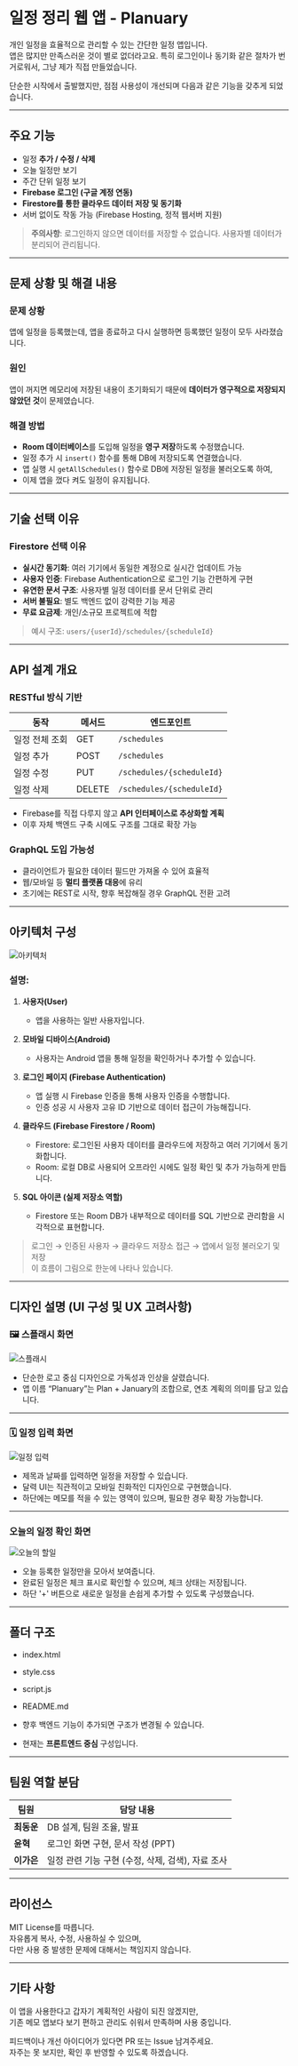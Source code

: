  # 일정 정리 웹 앱 - **Planuary**

개인 일정을 효율적으로 관리할 수 있는 간단한 일정 앱입니다.  
앱은 많지만 만족스러운 것이 별로 없더라고요. 특히 로그인이나 동기화 같은 절차가 번거로워서, 그냥 제가 직접 만들었습니다.

단순한 시작에서 출발했지만, 점점 사용성이 개선되며 다음과 같은 기능을 갖추게 되었습니다.

---

## 주요 기능

- 일정 **추가 / 수정 / 삭제**
- 오늘 일정만 보기
- 주간 단위 일정 보기
- **Firebase 로그인 (구글 계정 연동)**
- **Firestore를 통한 클라우드 데이터 저장 및 동기화**
- 서버 없이도 작동 가능 (Firebase Hosting, 정적 웹서버 지원)

> **주의사항**: 로그인하지 않으면 데이터를 저장할 수 없습니다. 사용자별 데이터가 분리되어 관리됩니다.

---

## 문제 상황 및 해결 내용

### 문제 상황  
앱에 일정을 등록했는데, 앱을 종료하고 다시 실행하면 등록했던 일정이 모두 사라졌습니다.

### 원인  
앱이 꺼지면 메모리에 저장된 내용이 초기화되기 때문에 **데이터가 영구적으로 저장되지 않았던 것**이 문제였습니다.

### 해결 방법  
- **Room 데이터베이스**를 도입해 일정을 **영구 저장**하도록 수정했습니다.
- 일정 추가 시 `insert()` 함수를 통해 DB에 저장되도록 연결했습니다.
- 앱 실행 시 `getAllSchedules()` 함수로 DB에 저장된 일정을 불러오도록 하여,
- 이제 앱을 껐다 켜도 일정이 유지됩니다.

---

## 기술 선택 이유

###  Firestore 선택 이유

- **실시간 동기화**: 여러 기기에서 동일한 계정으로 실시간 업데이트 가능  
- **사용자 인증**: Firebase Authentication으로 로그인 기능 간편하게 구현  
- **유연한 문서 구조**: 사용자별 일정 데이터를 문서 단위로 관리  
- **서버 불필요**: 별도 백엔드 없이 강력한 기능 제공  
- **무료 요금제**: 개인/소규모 프로젝트에 적합

> 예시 구조: `users/{userId}/schedules/{scheduleId}`

---

##  API 설계 개요

### RESTful 방식 기반

| 동작         | 메서드 | 엔드포인트 |
|--------------|--------|-------------|
| 일정 전체 조회 | GET    | `/schedules` |
| 일정 추가     | POST   | `/schedules` |
| 일정 수정     | PUT    | `/schedules/{scheduleId}` |
| 일정 삭제     | DELETE | `/schedules/{scheduleId}` |

- Firebase를 직접 다루지 않고 **API 인터페이스로 추상화할 계획**  
- 이후 자체 백엔드 구축 시에도 구조를 그대로 확장 가능

### GraphQL 도입 가능성

- 클라이언트가 필요한 데이터 필드만 가져올 수 있어 효율적  
- 웹/모바일 등 **멀티 플랫폼 대응**에 유리  
- 초기에는 REST로 시작, 향후 복잡해질 경우 GraphQL 전환 고려

---

##  아키텍처 구성

![아키텍처](./수오후,화면%20캡처%202025-05-21%20155520.png)

### 설명:

1. **사용자(User)**  
   - 앱을 사용하는 일반 사용자입니다.

2. **모바일 디바이스(Android)**  
   - 사용자는 Android 앱을 통해 일정을 확인하거나 추가할 수 있습니다.

3. **로그인 페이지 (Firebase Authentication)**  
   - 앱 실행 시 Firebase 인증을 통해 사용자 인증을 수행합니다.
   - 인증 성공 시 사용자 고유 ID 기반으로 데이터 접근이 가능해집니다.

4. **클라우드 (Firebase Firestore / Room)**  
   - Firestore: 로그인된 사용자 데이터를 클라우드에 저장하고 여러 기기에서 동기화합니다.  
   - Room: 로컬 DB로 사용되어 오프라인 시에도 일정 확인 및 추가 가능하게 만듭니다.

5. **SQL 아이콘 (실제 저장소 역할)**  
   - Firestore 또는 Room DB가 내부적으로 데이터를 SQL 기반으로 관리함을 시각적으로 표현합니다.

> 로그인 → 인증된 사용자 → 클라우드 저장소 접근 → 앱에서 일정 불러오기 및 저장  
> 이 흐름이 그림으로 한눈에 나타나 있습니다.

---

## 디자인 설명 (UI 구성 및 UX 고려사항)

### 🖼 스플래시 화면  
![스플래시](./ce3724ea-32fe-4596-b75b-c6d758f64caa.png)  
- 단순한 로고 중심 디자인으로 가독성과 인상을 살렸습니다.  
- 앱 이름 “Planuary”는 Plan + January의 조합으로, 연초 계획의 의미를 담고 있습니다.

---

### 🗓 일정 입력 화면  
![일정 입력](./85b329e2-53da-4821-94be-7cab83dc5e39.png)  
- 제목과 날짜를 입력하면 일정을 저장할 수 있습니다.  
- 달력 UI는 직관적이고 모바일 친화적인 디자인으로 구현했습니다.  
- 하단에는 메모를 적을 수 있는 영역이 있으며, 필요한 경우 확장 가능합니다.

---

### 오늘의 일정 확인 화면  
![오늘의 할일](./27bc9d0a-03e1-4d2d-a6da-9c4cdb0a2203.png)  
- 오늘 등록한 일정만을 모아서 보여줍니다.  
- 완료된 일정은 체크 표시로 확인할 수 있으며, 체크 상태는 저장됩니다.  
- 하단 '+' 버튼으로 새로운 일정을 손쉽게 추가할 수 있도록 구성했습니다.

---

## 폴더 구조


- index.html
- style.css
- script.js
- README.md


- 향후 백엔드 기능이 추가되면 구조가 변경될 수 있습니다.  
- 현재는 **프론트엔드 중심** 구성입니다.

---

## 팀원 역할 분담

| 팀원   | 담당 내용 |
|--------|-----------|
| **최동운** | DB 설계, 팀원 조율, 발표 |
| **윤혁**   | 로그인 화면 구현, 문서 작성 (PPT) |
| **이가은** | 일정 관련 기능 구현 (수정, 삭제, 검색), 자료 조사 |

---

## 라이선스

MIT License를 따릅니다.  
자유롭게 복사, 수정, 사용하실 수 있으며,  
다만 사용 중 발생한 문제에 대해서는 책임지지 않습니다.

---

## 기타 사항

이 앱을 사용한다고 갑자기 계획적인 사람이 되진 않겠지만,  
기존 메모 앱보다 보기 편하고 관리도 쉬워서 만족하며 사용 중입니다.

피드백이나 개선 아이디어가 있다면 PR 또는 Issue 남겨주세요.  
자주는 못 보지만, 확인 후 반영할 수 있도록 하겠습니다.

